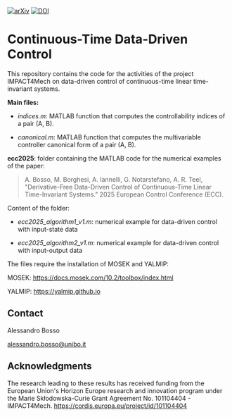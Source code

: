 [![arXiv][arxiv-shield]][arxiv-url]
[![DOI](https://zenodo.org/badge/DOI/10.5281/zenodo.15186632.svg)](https://doi.org/10.5281/zenodo.15186632)

# Continuous-Time Data-Driven Control

This repository contains the code for the activities of the project IMPACT4Mech on data-driven control of continuous-time linear time-invariant systems.

**Main files:**

- _indices.m_: MATLAB function that computes the controllability indices of a pair (A, B).

- _canonical.m_: MATLAB function that computes the multivariable controller canonical form of a pair (A, B).

**ecc2025**: folder containing the MATLAB code for the numerical examples of the paper:
> A. Bosso, M. Borghesi, A. Iannelli, G. Notarstefano, A. R. Teel, "Derivative-Free Data-Driven Control of Continuous-Time Linear Time-Invariant Systems." 2025 European Control Conference (ECC).

Content of the folder:

- _ecc2025_algorithm1_v1.m_: numerical example for data-driven control with input-state data

- _ecc2025_algorithm2_v1.m_: numerical example for data-driven control with input-output data



The files require the installation of MOSEK and YALMIP:

MOSEK:  https://docs.mosek.com/10.2/toolbox/index.html

YALMIP: https://yalmip.github.io

## Contact

Alessandro Bosso

alessandro.bosso@unibo.it


[arxiv-shield]: https://img.shields.io/badge/arxiv-2410.24167-t?style=flat&logo=arxiv&logoColor=white&color=red
[arxiv-url]: https://arxiv.org/abs/2410.24167

## Acknowledgments

The research leading to these results has received funding from the European Union's Horizon Europe research and innovation program under the Marie Skłodowska-Curie Grant Agreement No. 101104404 - IMPACT4Mech. https://cordis.europa.eu/project/id/101104404
